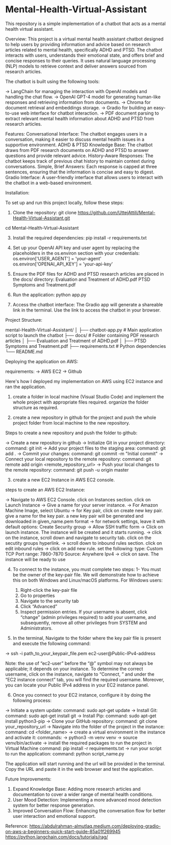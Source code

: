 # Mental-Health-Virtual-Assistant
This repository is a simple implementation of a chatbot that acts as a mental health virtual assistant. 

Overview:
This project is a virtual mental health assistant chatbot designed to help users by providing information and advice based on research articles related to mental health, specifically ADHD and PTSD. The chatbot interacts with users, understands their emotional state, and offers brief and concise responses to their queries. It uses natural language processing (NLP) models to retrieve context and deliver answers sourced from research articles.


The chatbot is built using the following tools:

-> LangChain for managing the interaction with OpenAI models and handling the chat flow.
-> OpenAI GPT-4 model for generating human-like responses and retrieving information from documents.
-> Chroma for document retrieval and embeddings storage.
-> Gradio for building an easy-to-use web interface for chatbot interaction.
-> PDF document parsing to extract relevant mental health information about ADHD and PTSD from research articles.

Features:
Conversational Interface: The chatbot engages users in a conversation, making it easier to discuss mental health issues in a supportive environment.
ADHD & PTSD Knowledge Base: The chatbot draws from PDF research documents on ADHD and PTSD to answer questions and provide relevant advice.
History-Aware Responses: The chatbot keeps track of previous chat history to maintain context during conversations.
Simple, Brief Answers: Each response is capped at three sentences, ensuring that the information is concise and easy to digest.
Gradio Interface: A user-friendly interface that allows users to interact with the chatbot in a web-based environment.


Installation:

To set up and run this project locally, follow these steps:

1) Clone the repository:
git clone https://github.com/UttejAttili/Mental-Health-Virtual-Assistant.git

cd Mental-Health-Virtual-Assistant

3) Install the required dependencies:
pip install -r requirements.txt

4) Set up your OpenAI API key and user agent by replacing the placeholders in the os.environ section with your credentials:
os.environ['USER_AGENT'] = 'your-agent'
os.environ['OPENAI_API_KEY'] = 'your-api-key'

5) Ensure the PDF files for ADHD and PTSD research articles are placed in the docs/ directory:
Evaluation and Treatment of ADHD.pdf
PTSD Symptoms and Treatment.pdf

6) Run the application:
python app.py

7) Access the chatbot interface:
The Gradio app will generate a shareable link in the terminal. Use the link to access the chatbot in your browser.


Project Structure:

mental-Health-Virtual-Assistant/
│
├── chatbot-app.py                        # Main application script to launch the chatbot
├── docs/                         # Folder containing PDF research articles
│   ├── Evaluation and Treatment of ADHD.pdf
│   ├── PTSD Symptoms and Treatment.pdf
├── requirements.txt              # Python dependencies
└── README.md      


Deploying the application on AWS: 

requirements:
-> AWS EC2
-> Github

Here's how I deployed my implementation on AWS using EC2 instance and ran the application. 

1) create a folder in local machine (Visual Studio Code) and implement the whole project with appropriate files required. organize the folder structure as required. 

2) create a new repository in github for the project and push the whole project folder from local machine to the new repository. 

Steps to create a new repository and push the folder to github:

-> Create a new repository in github
-> Initialize Git in your project directory:
	command: git init
-> Add your project files to the staging area:
	command: git add .
->  Commit your changes:
	command: git commit -m "Initial commit"
-> Connect your local repository to the remote repository:
	command: git remote add origin <remote_repository_url>
-> Push your local changes to the remote repository:
	command: git push -u origin master

3) create a new EC2 Instance in AWS EC2 console. 

steps to create an AWS EC2 Instance: 

-> Navigate to AWS EC2 Console. click on Instances section. click on Launch Instance
-> Give a name for your server instance. 
-> For Amazon Machine Image, select Ubuntu
-> for Key pair, click on create new key pair. give a name for the key pair. a new key pair will be generated and downloaded in given_name.pem format
-> for network settings, leave it with default options: Create Security group -> Allow SSH traffic form
-> Click on launch instance. The instance will be created and it starts running. 
-> click on the instance, scroll down and navigate to security tab. click on the secutity groups hyperlink. 
-> scroll down to inbound rules section. click on edit inbound rules
-> click on add new rule. set the following:
	type: Custom TCP
	Port range: 7860-7870
	Source: Anywhere Ipv4
-> click on save. The instance will be ready to use

4) To connect to the instance, you must complete two steps:
	1- You must be the owner of the key-pair file. We will demonstrate how to
	achieve this on both Windows and Linux/macOS platforms.
	For Windows users:
	1. Right-click the key-pair file
	2. Go to properties
	3. Navigate to the security tab
	4. Click “Advanced”
	5. Inspect permission entries. If your username is absent, click “change”
	(admin privileges required) to add your username, and subsequently,
	remove all other privileges from SYSTEM and Administrators.
	
5) In the terminal, Navigate to the folder where the key pair file is present and execute the following command:
	
->	ssh -i path_to_your_keypair_file.pem ec2-user@Public-IPv4-address
	
Note: the use of “ec2-user” before the “@” symbol may not always be applicable; it depends on your instance. To determine the correct username, click on the instance, navigate to “Connect, ” and under the “EC2 instance connect” tab, you will find the required username. Moreover, you can locate your Public IPv4 address in your EC2 instance panel.

6) Once you connect to your EC2 instance, configure it by doing the following process:
	
->	Initiate a system update:
	command: sudo apt-get update
->	Install Git:
	command: sudo apt-get install git
->	Install Pip:
	command: sudo apt-get install python3-pip
->	Clone your GitHub repository:
	command: git clone your_repository_url
-> Navigate into the folder of the project in the instance: 
	command: cd <folder_name>
->  create a virtual environment in the instance and activate it: 
	commands: 
	 -> python3 -m venv venv
	 -> source venv/bin/activate
-> install the required packages to run the project in Virtual Machine
	command: pip install -r requirements.txt
-> run your script to run the application: 
	command: python script_name.py

The application will start running and the url will be provided in the terminal. Copy the URL and paste it in the web browser and test the application. 


Future Improvements:

1) Expand Knowledge Base: Adding more research articles and documentation to cover a wider range of mental health conditions.
2) User Mood Detection: Implementing a more advanced mood detection system for better response generation.
3) Improved Conversation Flow: Enhancing the conversation flow for better user interaction and emotional support.

Reference: https://abdulrahman-almutlaq.medium.com/deploying-gradio-on-aws-a-beginners-quick-start-guide-85a01f269945
		       https://python.langchain.com/docs/tutorials/rag/
